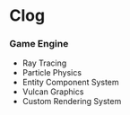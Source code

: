 # Clog
### Game Engine

* Ray Tracing
* Particle Physics
* Entity Component System
* Vulcan Graphics
* Custom Rendering System
